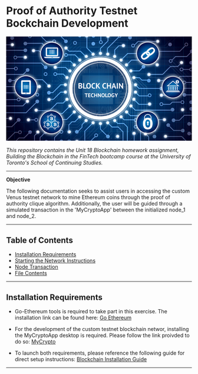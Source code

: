 # Proof of Authority Testnet Bockchain Development

![into_img](blockchain.png)

*This repository contains the Unit 18 Blockchain homework assignment, Building the Blockchain in the FinTech bootcamp course at the University of Toronto's School of Continuing Studies.*

---

**Objective**

The following documentation seeks to assist users in accessing the custom Venus testnet network to mine Ethereum coins through the proof of authority clique algorithm. Additionally, the user will be guided through a simulated transaction in the 'MyCryptoApp' between the initialized node_1 and node_2. 

---

## Table of Contents
- [Installation Requirements](#Installation-Requirements)
- [Starting the Network Instructions](#Starting-the-Network-Instructions)
- [Node Transaction](#Venus-Testnet-Network-Transaction)
- [File Contents](#File-Contents)

---

## Installation Requirements 

- Go-Ethereum tools is required to take part in this exercise. The installation link can be found here: [Go Ethereum](https://geth.ethereum.org/)

- For the development of the custom testnet blockchain networ, installing the MyCryptoApp desktop is required. Please follow the link proivded to do so: [MyCrypto](https://www.mycrypto.com/)

- To launch both requirements, please reference the following guide for direct setup instructions: [Blockchain Installation Guide](resources/blockchain-install-guide.md)

---


